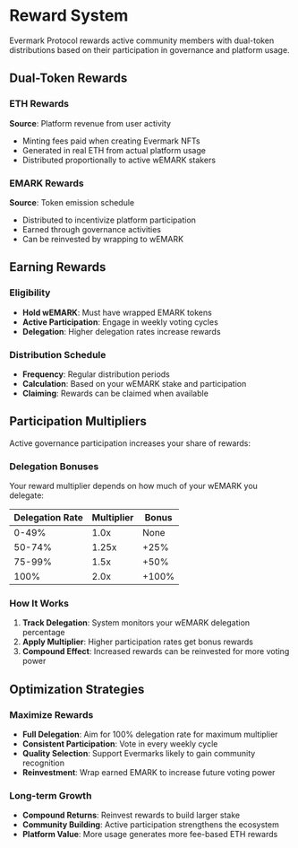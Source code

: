 # Reward System

Evermark Protocol rewards active community members with dual-token distributions based on their participation in governance and platform usage.

## Dual-Token Rewards

### ETH Rewards
**Source**: Platform revenue from user activity
- Minting fees paid when creating Evermark NFTs
- Generated in real ETH from actual platform usage
- Distributed proportionally to active wEMARK stakers

### EMARK Rewards
**Source**: Token emission schedule
- Distributed to incentivize platform participation
- Earned through governance activities
- Can be reinvested by wrapping to wEMARK

## Earning Rewards

### Eligibility
- **Hold wEMARK**: Must have wrapped EMARK tokens
- **Active Participation**: Engage in weekly voting cycles
- **Delegation**: Higher delegation rates increase rewards

### Distribution Schedule
- **Frequency**: Regular distribution periods
- **Calculation**: Based on your wEMARK stake and participation
- **Claiming**: Rewards can be claimed when available

## Participation Multipliers

Active governance participation increases your share of rewards:

### Delegation Bonuses
Your reward multiplier depends on how much of your wEMARK you delegate:

| Delegation Rate | Multiplier | Bonus |
|----------------|------------|-------|
| 0-49%          | 1.0x       | None  |
| 50-74%         | 1.25x      | +25%  |
| 75-99%         | 1.5x       | +50%  |
| 100%           | 2.0x       | +100% |

### How It Works
1. **Track Delegation**: System monitors your wEMARK delegation percentage
2. **Apply Multiplier**: Higher participation rates get bonus rewards
3. **Compound Effect**: Increased rewards can be reinvested for more voting power

## Optimization Strategies

### Maximize Rewards
- **Full Delegation**: Aim for 100% delegation rate for maximum multiplier
- **Consistent Participation**: Vote in every weekly cycle
- **Quality Selection**: Support Evermarks likely to gain community recognition
- **Reinvestment**: Wrap earned EMARK to increase future voting power

### Long-term Growth
- **Compound Returns**: Reinvest rewards to build larger stake
- **Community Building**: Active participation strengthens the ecosystem
- **Platform Value**: More usage generates more fee-based ETH rewards